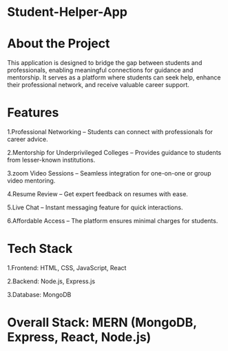 # Student-Helper-App
# About the Project

This application is designed to bridge the gap between students and professionals, enabling meaningful connections for guidance and mentorship. It serves as a platform where students can seek help, enhance their professional network, and receive valuable career support.

# Features

1.Professional Networking – Students can connect with professionals for career advice.

2.Mentorship for Underprivileged Colleges – Provides guidance to students from lesser-known institutions.

3.zoom Video Sessions – Seamless integration for one-on-one or group video mentoring.

4.Resume Review – Get expert feedback on resumes with ease.

5.Live Chat – Instant messaging feature for quick interactions.

6.Affordable Access – The platform ensures minimal charges for students.

# Tech Stack

1.Frontend: HTML, CSS, JavaScript, React

2.Backend: Node.js, Express.js

3.Database: MongoDB

# Overall Stack: MERN (MongoDB, Express, React, Node.js)

